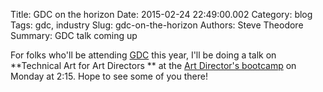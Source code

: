 Title: GDC on the horizon
Date: 2015-02-24 22:49:00.002
Category: blog
Tags: gdc, industry
Slug: gdc-on-the-horizon
Authors: Steve Theodore
Summary: GDC talk coming up

For folks who'll be attending [GDC](http://www.gdconf.com/) this year, I'll be doing a talk on **Technical Art for Art Directors ** at the [Art Director's bootcamp](http://schedule.gdconf.com/session/art-direction-bootcamp-technical-art-direction) on Monday at 2:15.  Hope to see some of you there!  


